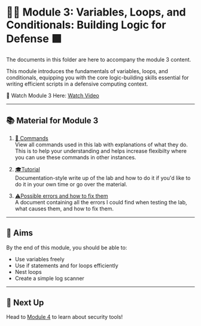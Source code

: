 # 🔁💡 Module 3: Variables, Loops, and Conditionals: Building Logic for Defense 🟩

The documents in this folder are here to accompany the module 3 content.

This module introduces the fundamentals of variables, loops, and conditionals, equipping you with the core logic-building skills essential for writing efficient scripts in a defensive computing context.

🎥 Watch Module 3 Here: [Watch Video](https://www.youtube.com/watch?v=DwqlIa9ayCM&list=PLGPhFvIx6g8hdTP3fj2GV7qeISOUjYknL&index=3)

---

## 📚 Material for Module 3

1. [📖 Commands](./commands.md)  
   View all commands used in this lab with explanations of what they do.
   This is to help your understanding and helps increase flexibilty where you can use these commands in other instances.

3. [🎓Tutorial](./tutorial.md)  
   Documentation-style write up of the lab and how to do it if you'd like to do it in your own time or go over the material.

5. [⚠Possible errors and how to fix them](./errors.md)  
   A document containing all the errors I could find when testing the lab, what causes them, and how to fix them.

---

## 🎯 Aims

By the end of this module, you should be able to:
- Use variables freely
- Use if statements and for loops efficiently
- Nest loops
- Create a simple log scanner
---

## 🚀 Next Up

Head to [Module 4](https://github.com/zominy/bash-cybersecurity-course/tree/main/Module%204%3A%20%20Tooling%20Up%3A%20Bash%20with%20Security%20Tools) to learn about security tools!

